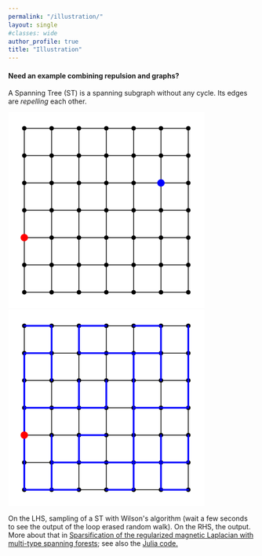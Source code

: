 ```yaml
---
permalink: "/illustration/"
layout: single
#classes: wide
author_profile: true
title: "Illustration"
---
```


#### Need an example combining repulsion and graphs?

A Spanning Tree (ST) is a spanning subgraph without any cycle. 
Its edges are *repelling* each other.

![](assets/images/ST_grid.gif)
![](assets/images/ST_111.png)

On the LHS, sampling of a ST with Wilson's algorithm (wait a few seconds to see the output of the loop erased random walk). On the RHS, the output.
More about that in [Sparsification of the regularized magnetic Laplacian
with multi-type spanning forests](http://arxiv.org/abs/2208.14797); see also the [Julia code.](https://github.com/For-a-few-DPPs-more/MagneticLaplacianSparsifier.jl)